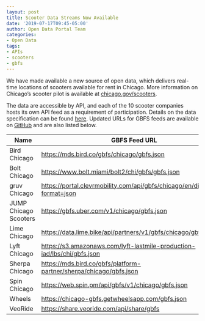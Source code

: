 ```yaml
---
layout: post
title: Scooter Data Streams Now Available
date: '2019-07-17T09:45-05:00'
author: Open Data Portal Team
categories:
- Open Data
tags:
- APIs
- scooters
- gbfs
---
```

We have made available a new source of open data, which delivers real-time locations of scooters available for rent in Chicago. More information on Chicago’s scooter pilot is available at [chicago.gov/scooters](https://chicago.gov/scooters). 
 
The data are accessible by API, and each of the 10 scooter companies hosts its own API feed as a requirement of participation. Details on the data specification can be found [here](https://github.com/dsgermain/gbfs/tree/f76251ad4c754b62defc42562887724f287b73ea). Updated URLs for GBFS feeds are available on [GitHub](https://github.com/NABSA/gbfs/blob/master/systems.csv) and are also listed below.

| Name | GBFS Feed URL | 
| ---- |------------- |
| Bird Chicago | https://mds.bird.co/gbfs/chicago/gbfs.json |
| Bolt Chicago | https://www.bolt.miami/bolt2/chi/gbfs/gbfs.json |
| gruv Chicago | https://portal.clevrmobility.com/api/gbfs/chicago/en/discovery/?format=json |
| JUMP Chicago Scooters | https://gbfs.uber.com/v1/chicago/gbfs.json |
| Lime Chicago | https://data.lime.bike/api/partners/v1/gbfs/chicago/gbfs.json |
| Lyft Chicago | https://s3.amazonaws.com/lyft-lastmile-production-iad/lbs/chi/gbfs.json |
| Sherpa Chicago | https://mds.bird.co/gbfs/platform-partner/sherpa/chicago/gbfs.json |
| Spin Chicago | https://web.spin.pm/api/gbfs/v1/chicago/gbfs.json |
| Wheels | https://chicago-gbfs.getwheelsapp.com/gbfs.json |
| VeoRide | https://share.veoride.com/api/share/gbfs |
